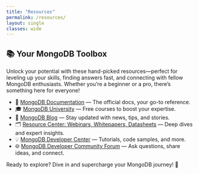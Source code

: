 ```yaml
---
title: "Resources"
permalink: /resources/
layout: single
classes: wide
---
```


## 📚 Your MongoDB Toolbox

Unlock your potential with these hand-picked resources—perfect for leveling up your skills, finding answers fast, and connecting with fellow MongoDB enthusiasts. Whether you’re a beginner or a pro, there’s something here for everyone!

- 📖 [MongoDB Documentation](https://docs.mongodb.com/) — The official docs, your go-to reference.
- 🎓 [MongoDB University](https://university.mongodb.com/) — Free courses to boost your expertise.
- 📰 [MongoDB Blog](https://www.mongodb.com/blog) — Stay updated with news, tips, and stories.
- 🗂️ [Resource Center: Webinars, Whitepapers, Datasheets](https://www.mongodb.com/resources/) — Deep dives and expert insights.
- 💡 [MongoDB Developer Center](https://www.mongodb.com/developer/) — Tutorials, code samples, and more.
- 🌐 [MongoDB Developer Community Forum](https://www.mongodb.com/community/forums/) — Ask questions, share ideas, and connect.

Ready to explore? Dive in and supercharge your MongoDB journey! 🚀